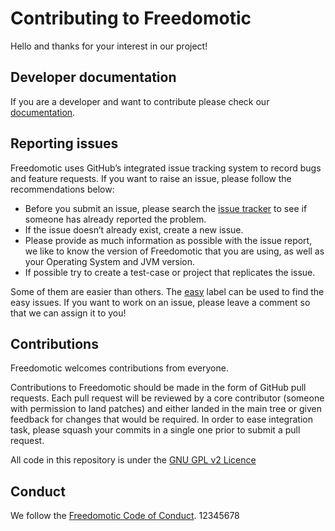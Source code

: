 # Contributing to Freedomotic

Hello and thanks for your interest in our project!

## Developer documentation

If you are a developer and want to contribute please check our [documentation](http://freedomotic-developer-manual.readthedocs.io).

## Reporting issues

Freedomotic uses GitHub’s integrated issue tracking system to record bugs and feature requests. If you want to raise an issue, please follow the recommendations below:

- Before you submit an issue, please search the [issue tracker](https://github.com/freedomotic/freedomotic/issues) to see if someone has already reported the problem.
- If the issue doesn’t already exist, create a new issue.
- Please provide as much information as possible with the issue report, we like to know the version of Freedomotic that you are using, as well as your Operating System and JVM version. 
- If possible try to create a test-case or project that replicates the issue. 

Some of them are easier than others. The [easy](https://github.com/freedomotic/freedomotic/labels/easy)
label can be used to find the easy issues. If you want to work on an issue, please leave a comment so that we can assign it to you!


## Contributions

Freedomotic welcomes contributions from everyone.

Contributions to Freedomotic should be made in the form of GitHub pull requests. Each pull request will
be reviewed by a core contributor (someone with permission to land patches) and either landed in the
main tree or given feedback for changes that would be required.
In order to ease integration task, please squash your commits in a single one prior to submit a pull request.

All code in this repository is under the [GNU GPL v2 Licence](http://www.gnu.org/licenses/old-licenses/gpl-2.0.html)

## Conduct

We follow the [Freedomotic Code of Conduct](https://github.com/freedomotic/freedomotic/blob/master/CODE_OF_CONDUCT.md).
12345678
